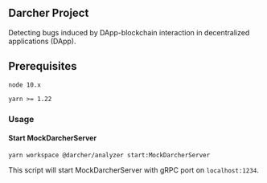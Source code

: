## Darcher Project

Detecting bugs induced by DApp-blockchain interaction in decentralized applications (DApp). 

## Prerequisites

`node 10.x`

`yarn >= 1.22`

### Usage

#### Start MockDarcherServer

```
yarn workspace @darcher/analyzer start:MockDarcherServer
```
This script will start MockDarcherServer with gRPC port on `localhost:1234`. 